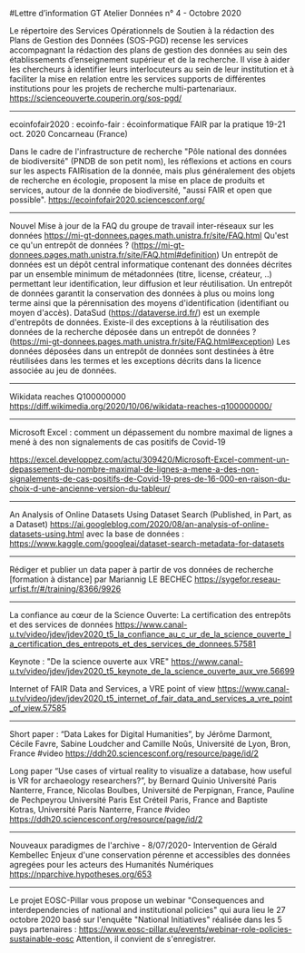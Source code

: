 #Lettre d’information GT Atelier Données n° 4 - Octobre 2020

Le répertoire des Services Opérationnels de Soutien à la rédaction des Plans de Gestion des Données (SOS-PGD) recense les services accompagnant la rédaction des plans de gestion des données au sein des établissements d’enseignement supérieur et de la recherche. Il vise à aider les chercheurs à identifier leurs interlocuteurs au sein de leur institution et à faciliter la mise en relation entre les services supports de différentes institutions pour les projets de recherche multi-partenariaux.
https://scienceouverte.couperin.org/sos-pgd/

******************************************************************

ecoinfofair2020 : ecoinfo-fair : écoinformatique FAIR par la pratique 19-21 oct. 2020 Concarneau (France)

Dans le cadre de l'infrastructure de recherche "Pôle national des données de biodiversité" (PNDB de son petit nom), les réflexions et actions en cours sur les aspects FAIRisation de la donnée, mais plus généralement des objets de recherche en écologie, proposent la mise en place de produits et services, autour de la donnée de biodiversité, "aussi FAIR et open que possible".
https://ecoinfofair2020.sciencesconf.org/

******************************************************************

Nouvel Mise à jour de la FAQ du groupe de travail inter-réseaux sur les données https://mi-gt-donnees.pages.math.unistra.fr/site/FAQ.html
Qu'est ce qu'un entrepôt de données ? (https://mi-gt-donnees.pages.math.unistra.fr/site/FAQ.html#definition)
Un entrepôt de données est un dépôt central informatique contenant des données décrites par un ensemble minimum de métadonnées (titre, license, créateur, ..) permettant leur identification, leur diffusion et leur réutilisation. Un entrepôt de données garantit la conservation des données à plus ou moins long terme ainsi que la pérennisation des moyens d'identification (identifiant ou moyen d'accès). DataSud
(https://dataverse.ird.fr/) est un exemple d'entrepôts de données.
Existe-il des exceptions à la réutilisation des données de la recherche déposée dans un entrepôt de données ? (https://mi-gt-donnees.pages.math.unistra.fr/site/FAQ.html#exception)
Les données déposées dans un entrepôt de données sont destinées à être réutilisées dans les termes et les exceptions décrits dans la licence associée au jeu de données.

******************************************************************

Wikidata reaches Q100000000
https://diff.wikimedia.org/2020/10/06/wikidata-reaches-q100000000/

******************************************************************

Microsoft Excel : comment un dépassement du nombre maximal de lignes a mené à des non signalements de cas positifs de Covid-19

https://excel.developpez.com/actu/309420/Microsoft-Excel-comment-un-depassement-du-nombre-maximal-de-lignes-a-mene-a-des-non-signalements-de-cas-positifs-de-Covid-19-pres-de-16-000-en-raison-du-choix-d-une-ancienne-version-du-tableur/

******************************************************************

An Analysis of Online Datasets Using Dataset Search (Published, in Part, as a Dataset) https://ai.googleblog.com/2020/08/an-analysis-of-online-datasets-using.html
avec la base de données :
https://www.kaggle.com/googleai/dataset-search-metadata-for-datasets

******************************************************************

Rédiger et publier un data paper à partir de vos données de recherche [formation à distance] par Mariannig LE BECHEC
https://sygefor.reseau-urfist.fr/#/training/8366/9926

******************************************************************

La confiance au cœur de la Science Ouverte: La certification des entrepôts et des services de données
https://www.canal-u.tv/video/jdev/jdev2020_t5_la_confiance_au_c_ur_de_la_science_ouverte_la_certification_des_entrepots_et_des_services_de_donnees.57581

Keynote : "De la science ouverte aux VRE"
https://www.canal-u.tv/video/jdev/jdev2020_t5_keynote_de_la_science_ouverte_aux_vre.56699

Internet of FAIR Data and Services, a VRE point of view
https://www.canal-u.tv/video/jdev/jdev2020_t5_internet_of_fair_data_and_services_a_vre_point_of_view.57585

******************************************************************

Short paper : “Data Lakes for Digital Humanities”, by Jérôme Darmont, Cécile Favre, Sabine Loudcher and Camille Noûs, Université de Lyon, Bron, France
#video https://ddh20.sciencesconf.org/resource/page/id/2

Long paper “Use cases of virtual reality to visualize a database, how useful is VR for archaeology researchers?”, by Bernard Quinio Université Paris Nanterre, France, Nicolas Boulbes, Université de Perpignan, France, Pauline de Pechpeyrou Université Paris Est Créteil Paris, France and Baptiste Kotras, Université Paris Nanterre, France
#video https://ddh20.sciencesconf.org/resource/page/id/2

******************************************************************

Nouveaux paradigmes de l'archive - 8/07/2020- Intervention de Gérald Kembellec Enjeux d'une conservation pérenne et accessibles des données agregées pour les acteurs des Humanités Numériques
https://nparchive.hypotheses.org/653

******************************************************************

Le projet EOSC-Pillar vous propose un webinar "Consequences and interdependencies of national and institutional policies" qui aura lieu le 27 octobre 2020 basé sur l'enquête "National Initiatives" réalisée dans les 5 pays partenaires :
https://www.eosc-pillar.eu/events/webinar-role-policies-sustainable-eosc
Attention, il convient de s'enregistrer.

